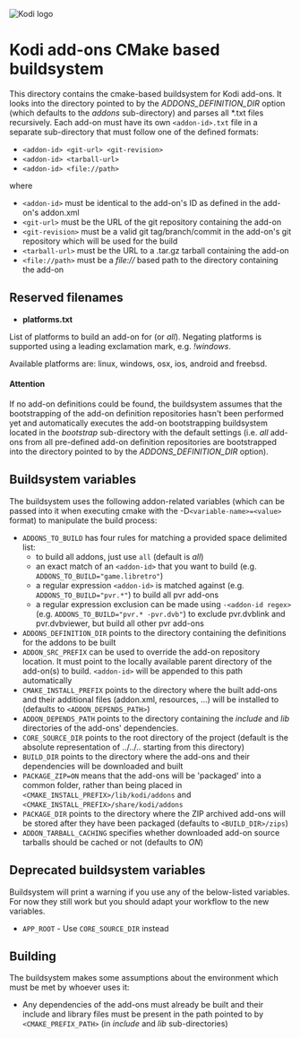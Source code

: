 ![Kodi logo](https://github.com/xbmc/xbmc/raw/master/docs/resources/banner_slim.png)
# Kodi add-ons CMake based buildsystem
This directory contains the cmake-based buildsystem for Kodi add-ons. It looks into the directory pointed to by the *ADDONS_DEFINITION_DIR* option (which defaults to the *addons* sub-directory) and parses all *.txt files recursively. Each add-on must have its own `<addon-id>.txt` file in a separate sub-directory that must follow one of the defined formats:

  - `<addon-id> <git-url> <git-revision>`
  - `<addon-id> <tarball-url>`
  - `<addon-id> <file://path>`

where
- `<addon-id>` must be identical to the add-on's ID as defined in the add-on's addon.xml
- `<git-url>` must be the URL of the git repository containing the add-on
- `<git-revision>` must be a valid git tag/branch/commit in the add-on's git repository which will be used for the build
- `<tarball-url>` must be the URL to a .tar.gz tarball containing the add-on
- `<file://path>` must be a *file://* based path to the directory containing the add-on

## Reserved filenames
- **platforms.txt**

List of platforms to build an add-on for (or *all*). Negating platforms is supported using a leading exclamation mark, e.g. *!windows*.

Available platforms are: linux, windows, osx, ios, android and freebsd.

#### Attention
If no add-on definitions could be found, the buildsystem assumes that the bootstrapping of the add-on definition repositories hasn't been performed yet and automatically executes the add-on bootstrapping buildsystem located in the *bootstrap* sub-directory with the default settings (i.e. *all* add-ons from all pre-defined add-on definition repositories are bootstrapped into the directory pointed to by the *ADDONS_DEFINITION_DIR* option).

## Buildsystem variables
The buildsystem uses the following addon-related variables (which can be passed into it when executing cmake with the -D`<variable-name>=<value>` format) to manipulate the build process:
- `ADDONS_TO_BUILD` has four rules for matching a provided space delimited list:
     - to build all addons, just use `all` (default is *all*)
     - an exact match of an `<addon-id>` that you want to build (e.g. `ADDONS_TO_BUILD="game.libretro"`)
     - a regular expression `<addon-id>` is matched against (e.g. `ADDONS_TO_BUILD="pvr.*"`) to build all pvr add-ons
     - a regular expression exclusion can be made using `-<addon-id regex>` (e.g. `ADDONS_TO_BUILD="pvr.* -pvr.dvb"`) to exclude pvr.dvblink and pvr.dvbviewer, but build all other pvr add-ons
- `ADDONS_DEFINITION_DIR` points to the directory containing the definitions for the addons to be built
- `ADDON_SRC_PREFIX` can be used to override the add-on repository location. It must point to the locally available parent directory of the add-on(s) to build. `<addon-id>` will be appended to this path automatically
- `CMAKE_INSTALL_PREFIX` points to the directory where the built add-ons and their additional files (addon.xml, resources, ...) will be installed to (defaults to `<ADDON_DEPENDS_PATH>`)
- `ADDON_DEPENDS_PATH` points to the directory containing the *include* and *lib* directories of the add-ons' dependencies.
- `CORE_SOURCE_DIR` points to the root directory of the project (default is the absolute representation of ../../.. starting from this directory)
- `BUILD_DIR` points to the directory where the add-ons and their dependencies will be downloaded and built
- `PACKAGE_ZIP=ON` means that the add-ons will be 'packaged' into a common folder, rather than being placed in `<CMAKE_INSTALL_PREFIX>/lib/kodi/addons` and `<CMAKE_INSTALL_PREFIX>/share/kodi/addons`
- `PACKAGE_DIR` points to the directory where the ZIP archived add-ons will be stored after they have been packaged (defaults to `<BUILD_DIR>/zips`)
- `ADDON_TARBALL_CACHING` specifies whether downloaded add-on source tarballs should be cached or not (defaults to *ON*)

## Deprecated buildsystem variables
Buildsystem will print a warning if you use any of the below-listed variables. For now they still work but you should adapt your workflow to the new variables.
- `APP_ROOT` - Use `CORE_SOURCE_DIR` instead

## Building
The buildsystem makes some assumptions about the environment which must be met by whoever uses it:
- Any dependencies of the add-ons must already be built and their include and library files must be present in the path pointed to by `<CMAKE_PREFIX_PATH>` (in *include* and *lib* sub-directories)
